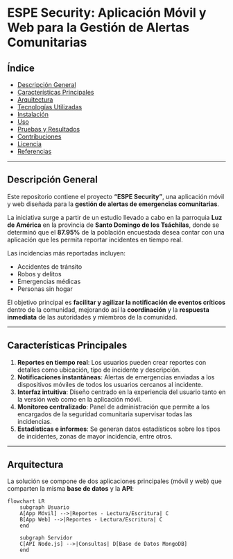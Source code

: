 # ESPE Security: Aplicación Móvil y Web para la Gestión de Alertas Comunitarias

## Índice

- [Descripción General](#descripción-general)  
- [Características Principales](#características-principales)  
- [Arquitectura](#arquitectura)  
- [Tecnologías Utilizadas](#tecnologías-utilizadas)  
- [Instalación](#instalación)  
- [Uso](#uso)  
- [Pruebas y Resultados](#pruebas-y-resultados)  
- [Contribuciones](#contribuciones)  
- [Licencia](#licencia)  
- [Referencias](#referencias)

---

## Descripción General

Este repositorio contiene el proyecto **“ESPE Security”**, una aplicación móvil y web diseñada para la **gestión de alertas de emergencias comunitarias**.

La iniciativa surge a partir de un estudio llevado a cabo en la parroquia **Luz de América** en la provincia de **Santo Domingo de los Tsáchilas**, donde se determinó que el **87.95%** de la población encuestada desea contar con una aplicación que les permita reportar incidentes en tiempo real.

Las incidencias más reportadas incluyen:
- Accidentes de tránsito  
- Robos y delitos  
- Emergencias médicas  
- Personas sin hogar  

El objetivo principal es **facilitar y agilizar la notificación de eventos críticos** dentro de la comunidad, mejorando así la **coordinación** y la **respuesta inmediata** de las autoridades y miembros de la comunidad.

---

## Características Principales

1. **Reportes en tiempo real**: Los usuarios pueden crear reportes con detalles como ubicación, tipo de incidente y descripción.  
2. **Notificaciones instantáneas**: Alertas de emergencias enviadas a los dispositivos móviles de todos los usuarios cercanos al incidente.  
3. **Interfaz intuitiva**: Diseño centrado en la experiencia del usuario tanto en la versión web como en la aplicación móvil.  
4. **Monitoreo centralizado**: Panel de administración que permite a los encargados de la seguridad comunitaria supervisar todas las incidencias.  
5. **Estadísticas e informes**: Se generan datos estadísticos sobre los tipos de incidentes, zonas de mayor incidencia, entre otros.

---

## Arquitectura

La solución se compone de dos aplicaciones principales (móvil y web) que comparten la misma **base de datos** y la **API**:

```mermaid
flowchart LR
    subgraph Usuario
    A[App Móvil] -->|Reportes - Lectura/Escritura| C
    B[App Web] -->|Reportes - Lectura/Escritura| C
    end

    subgraph Servidor
    C[API Node.js] -->|Consultas| D[Base de Datos MongoDB]
    end
